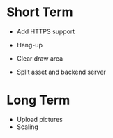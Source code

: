 # Short Term 
  - Add HTTPS support
  - Hang-up
  - Clear draw area

  - Split asset and backend server
  
# Long Term
  - Upload pictures
  - Scaling